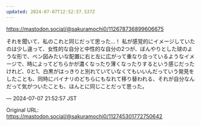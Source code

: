 ```yaml
---
updated: 2024-07-07T12:52:57.537Z
---
```


<p><a href="https://mastodon.social/@sakuramochi0/112678736899606675" target="_blank" rel="nofollow noopener noreferrer" translate="no"><span class="invisible">https://</span><span class="ellipsis">mastodon.social/@sakuramochi0/</span><span class="invisible">112678736899606675</span></a></p><p>それを聞いて、私のこれと同じだって思った…！ 私が感覚的にイメージしていたのは少し違って、女性的な自分と中性的な自分の2つが、ぼんやりとした球のような形で、ベン図みたいな配置に右と左に広がって重なり合っているようなイメージで、時によってどちらかが濃くなったり薄くなったりするという感じだったけれど、0と1、白黒がはっきりと別れていていなくてもいいんだっていう発見をしたことも、同時にバイナリのどちらにもなれて移り替われる、それが自分なんだって気がついたことも、ほんとに同じことだって思った。</p>

&mdash; 2024-07-07 21:52:57 JST

Original URL: https://mastodon.social/@sakuramochi0/112745301772750642
